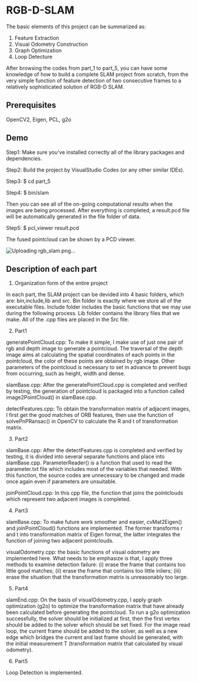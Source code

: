 # RGB-D-SLAM

The basic elements of this project can be summarized as:
1. Feature Extraction
2. Visual Odometry Construction
3. Graph Optimization
4. Loop Detecture

After browsing the codes from part_1 to part_5, you can have some knowledge of how to build a complete SLAM project from scratch, from the very simple function of feature detection of two consecutive frames to a relatively sophisticated solution of RGB-D SLAM.  

Prerequisites
---
OpenCV2, Eigen, PCL, g2o

Demo
---
Step1: Make sure you've installed correctly all of the library packages and dependencies.

Step2: Build the project by VisualStudio Codes (or any other similar IDEs).

Step3: $ cd part_5

Step4: $ bin/slam

Then you can see all of the on-going computational results when the images are being processed. After everything is completed, a result.pcd file will be automatically generated in the file folder of data. 

Step5: $ pcl_viewer result.pcd

The fused pointcloud can be shown by a PCD viewer.

![Uploading rgb_slam.png…]()



Description of each part
----
1. Organization form of the entire project

In each part, the SLAM project can be devided into 4 basic folders, which are: bin,include,lib and src. Bin folder is exactly where we store all of the executable files. Include folder includes the basic functions that we may use during the following process. Lib folder contains the library files that we make. All of the .cpp files are placed in the Src file.

2. Part1

generatePointCloud.cpp: To make it simple, I make use of just one pair of rgb and depth image to generate a pointcloud. The traversal of the depth image aims at calculating the spatial coordinates of each points in the pointcloud, the color of these points are obtained by rgb image. Other parameters of the pointcloud is necessary to set in advance to prevent bugs from occurring, such as height, width and dense.  

slamBase.cpp: After the generatePointCloud.cpp is completed and verified by testing, the generation of pointcloud is packaged into a function called image2PointCloud() in slamBase.cpp.

detectFeatures.cpp: To obtain the transformation matrix of adjacent images, I first get the good matches of ORB features, then use the function of solvePnPRansac() in OpenCV to calculate the R and t of transformation matrix.

3. Part2

slamBase.cpp: After the detectFeatures.cpp is completed and verified by testing, it is divided into several separate functions and place into slamBase.cpp. ParameterReader() is a function that used to read the parameter.txt file which includes most of the variables that needed. With this function, the source codes are unnecessary to be changed and made once again even if parameters are unsuitable.

joinPointCloud.cpp: In this cpp file, the function that joins the pointclouds which represent two adjacent images is completed.

4. Part3

slamBase.cpp: To make future work smoother and easier, cvMat2Eigen() and joinPointCloud() functions are implemented. The former transforms r and t into transformation matrix of Eigen format, the latter integrates the function of joining two adjacent pointclouds.

visualOdometry.cpp: the basic functions of visual odometry are implemented here. What needs to be emphasize is that, I apply three methods to examine detection failure: (i) erase the frame that contains too little good matches; (ii) erase the frame that contains too little inliers; (iii) erase the situation that the transformation matrix is unreasonably too large.

5. Part4

slamEnd.cpp: On the basis of visualOdometry.cpp, I apply graph optimization (g2o) to optimize the transformation matrix that have already been calculated before generating the pointcloud. To run a g2o optimization successfully, the solver should be initialized at first, then the first vertex should be added to the solver which should be set fixed. For the image read loop, the current frame should be added to the solver, as well as a new edge which bridges the current and last frame should be generated, with the initial measurement T (transformation matrix that calculated by visual odometry).

6. Part5

Loop Detection is implemented.



